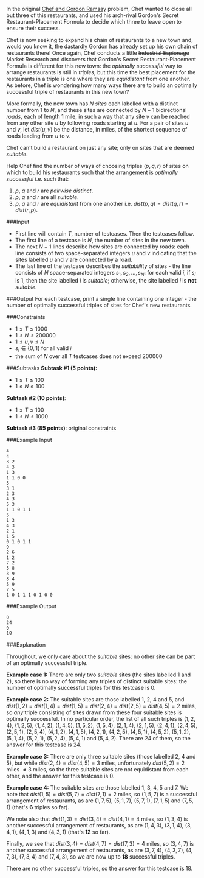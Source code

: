 In the original [Chef and Gordon Ramsay](https://www.codechef.com/problems/CHGORAM) problem, Chef wanted to close all but three of this restaurants, and used his arch-rival Gordon's Secret Restaurant-Placement Formula to decide which three to leave open to ensure their success.

Chef is now seeking to expand his chain of restaurants to a new town and, would you know it, the dastardly Gordon has already set up his own chain of restaurants there! Once again, Chef conducts a little <strike>Industrial Espionage</strike> Market Research and discovers that Gordon's Secret Restaurant-Placement Formula is different for this new town: the _optimally successful_ way to arrange restaurants is still in _triples_, but this time the best placement for the restaurants in a triple is one where they are _equidistant_ from one another. As before, Chef is wondering how many ways there are to build an optimally successful triple of restaurants in this new town?

More formally, the new town has $N$ _sites_ each labelled with a distinct number from $1$ to $N$, and these sites are connected by $N - 1$ bidirectional _roads_, each of length 1 mile, in such a way that any site $v$ can be reached from any other site $u$ by following roads starting at $u$. For a pair of sites $u$ and $v$, let $\textit{dist}(u, v)$ be the distance, in miles, of the shortest sequence of roads leading from $u$ to $v$.

Chef can't build a restaurant on just any site; only on sites that are deemed _suitable_.

Help Chef find the number of ways of choosing triples $(p, q, r)$ of sites on which to build his restaurants such that the arrangement is _optimally successful_ i.e. such that:

1. $p$, $q$ and $r$ are _pairwise distinct_.
2. $p$, $q$ and $r$ are all _suitable_.
3. $p$, $q$ and $r$ are _equidistant_ from one another i.e. $\textit{dist}(p,q)=\textit{dist}(q,r)=\textit{dist}(r,p)$.

###Input

- First line will contain $T$, number of testcases. Then the testcases follow. 
- The first line of a testcase is $N$, the number of sites in the new town.
- The next $N-1$ lines describe how sites are connected by roads: each line consists of two space-separated integers $u$ and $v$ indicating that the sites labelled $u$ and $v$ are connected by a road.
- The last line of the testcase describes the _suitablility_ of sites - the line consists of $N$ space-separated integers $s_1, s_2, \ldots , s_N$: for each valid $i$, if $s_i$ is 1, then the site labelled $i$ is _suitable_; otherwise, the site labelled $i$ is **not** _suitable_.

###Output
For each testcase, print a single line containing one integer - the number of optimally successful triples of sites for Chef's new restaurants.

###Constraints 
- $1 \leq T \leq 1000$
- $1 \leq N \leq 200000$
- $1 \leq u,v \leq N$
- $s_i \in \{0,1\}$ for all valid $i$
- the sum of $N$ over all $T$ testcases does not exceed $200000$

###Subtasks
**Subtask #1 (5 points):** 

* $1 \leq T \leq 100$
* $1 \leq N \leq 100$

**Subtask #2 (10 points)**: 

* $1 \leq T \leq 100$ 
* $1 \leq N \leq 1000$

**Subtask #3 (85 points)**: original constraints

###Example Input

```
4
4 
3 2
4 3
1 3
1 1 0 0
5
3 1
2 3
4 3
5 3
1 1 0 1 1
5
1 3
4 3
2 1
1 5
0 1 0 1 1
9
2 6
1 2
7 2
5 8
3 9
8 4
5 9
2 5
1 0 1 1 1 0 1 0 0
```

###Example Output

```
0
24
0
18
```

###Explanation

Throughout, we only care about the _suitable_ sites: no other site can be part of an optimally successful triple.

**Example case 1:** There are only two _suitable_ sites (the sites labelled $1$ and $2$), so there is no way of forming any triples of distinct suitable sites: the number of optimally successful triples for this testcase is $0$.

**Example case 2:** The suitable sites are those labelled $1$, $2$, $4$ and $5$, and $\textit{dist}(1,2)=\textit{dist}(1,4)=\textit{dist}(1,5)=\textit{dist}(2,4)=\textit{dist}(2,5)=\textit{dist}(4,5)=2$ miles, so _any_ triple consisting of sites drawn from these four suitable sites is optimally successful. In no particular order, the list of all such triples is $(1, 2, 4)$, $(1, 2, 5)$, $(1, 4, 2)$, $(1, 4, 5)$, $(1, 5, 2)$, $(1, 5, 4)$, $(2, 1, 4)$, $(2, 1, 5)$, $(2, 4, 1)$, $(2, 4, 5)$, $(2, 5, 1)$, $(2, 5, 4)$, $(4, 1, 2)$, $(4, 1, 5)$, $(4, 2, 1)$, $(4, 2, 5)$, $(4, 5, 1)$, $(4, 5, 2)$, $(5, 1, 2)$, $(5, 1, 4)$, $(5, 2, 1)$, $(5, 2, 4)$, $(5, 4, 1)$ and $(5, 4, 2)$. There are $24$ of them, so the answer for this testcase is $24$.

**Example case 3:** There are only three suitable sites (those labelled $2$, $4$ and $5$), but while $\textit{dist}(2,4)=\textit{dist}(4,5)=3$ miles, unfortunately $\textit{dist}(5,2)=2$ miles $\neq 3$ miles, so the three suitable sites are not equidistant from each other, and the answer for this testcase is $0$.

**Example case 4:** The suitable sites are those labelled $1$, $3$, $4$, $5$ and $7$. We note that $\textit{dist}(1,5)=\textit{dist}(5,7)=\textit{dist}(7,1)=2$ miles, so $(1,5,7)$ is a successful arrangement of restaurants, as are $(1,7,5)$, $(5,1,7)$, $(5,7,1)$, $(7,1,5)$ and $(7,5,1)$ (that's **6** triples so far).

We note also that $\textit{dist}(1,3)=\textit{dist}(3,4)=\textit{dist}(4,1)=4$ miles, so $(1,3,4)$ is another successful arrangement of restaurants, as are $(1,4,3)$, $(3,1,4)$, $(3,4,1)$, $(4,1,3)$ and $(4,3,1)$ (that's **12** so far).

Finally, we see that $\textit{dist}(3,4)=\textit{dist}(4,7)=\textit{dist}(7,3)=4$ miles, so $(3,4,7)$ is another successful arrangement of restaurants, as are $(3,7,4)$, $(4,3,7)$, $(4,7,3)$, $(7,3,4)$ and $(7,4,3)$, so we are now up to **18** successful triples.

There are no other successful triples, so the answer for this testcase is $18$.



